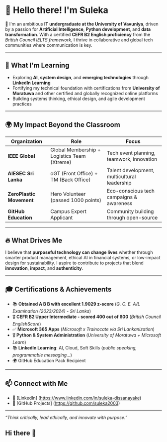 # 👋 Hello there! I'm Suleka

🚀 I'm an ambitious **IT undergraduate at the University of Vavuniya**, driven by a passion for **Artificial Intelligence**, **Python development**, and **data transformation**. With a certified **CEFR B2 English proficiency** from the *British Council IELTS framework*, I thrive in collaborative and global tech communities where communication is key.

---

## 🌱 What I'm Learning
- Exploring **AI**, **system design**, and **emerging technologies** through **LinkedIn Learning**
- Fortifying my technical foundation with certifications from **University of Moratuwa** and other certified and globally recognized online platforms
- Building systems thinking, ethical design, and agile development practices

---

## 🌍 My Impact Beyond the Classroom
| Organization | Role | Focus |
|--------------|------|-------|
| **IEEE Global** | Global Membership + Logistics Team (Xtreme) | Tech event planning, teamwork, innovation |
| **AIESEC Sri Lanka** | oGT (Front Office) + TM (Back Office) | Talent development, multicultural leadership |
| **ZeroPlastic Movement** |Hero Volunteer (passed 1000 points) | Eco-conscious tech campaigns & awareness |
| **GitHub Education** | Campus Expert Applicant | Community building through open-source |

---

## 🔥 What Drives Me
I believe that **purposeful technology can change lives** whether through smarter product management, ethical AI in financial systems, or low-impact design for sustainability. I aspire to contribute to projects that blend **innovation**, **impact**, and **authenticity**.

---

## 🎓 Certifications & Achievements
- 📚 **Obtained A B B with excellent 1.9029 z-score** (*G. C. E. A/L Examination (2023/2024) - Sri Lanka*)
- 🎖️ **CEFR B2 Upper Intermediate - scored 400 out of 600** (*British Council EnglishScore*)
- ✅ **Microsoft 365 Apps** (*Microsoft x Trainocate via Sri Lankanization*)
- 🎖️ **Python & System Administration** (*University of Moratuwa + Microsoft Learn*)
- 📚 **LinkedIn Learning**: AI, Cloud, Soft Skills (*public speaking, programmable messaging...*)
- 🌍 GitHub Education Pack Recipient 

---

## 📫 Connect with Me
- 💼 [LinkedIn] (https://www.linkedin.com/in/suleka-dissanayake)
- 🎯 [GitHub Projects] (https://github.com/suleka2003)

---

_“Think critically, lead ethically, and innovate with purpose.”_
## Hi there 👋

<!--
**suleka2003/suleka2003** is a ✨ _special_ ✨ repository because its `README.md` (this file) appears on your GitHub profile.

Here are some ideas to get you started:

- 🔭 I’m currently working on ...
- 🌱 I’m currently learning ...
- 👯 I’m looking to collaborate on ...
- 🤔 I’m looking for help with ...
- 💬 Ask me about ...
- 📫 How to reach me: ...
- 😄 Pronouns: ...
- ⚡ Fun fact: ...
-->
